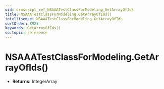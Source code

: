 ```yaml
---
uid: crmscript_ref_NSAAATestClassForModeling_GetArrayOfIds
title: NSAAATestClassForModeling.GetArrayOfIds()
intellisense: NSAAATestClassForModeling.GetArrayOfIds
sortOrder: 8928
keywords: GetArrayOfIds()
so.topic: reference
---
```


# NSAAATestClassForModeling.GetArrayOfIds()

* **Returns:** IntegerArray

